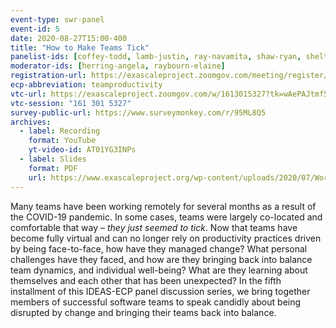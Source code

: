 ```yaml
---
event-type: swr-panel
event-id: 5
date: 2020-08-27T15:00-400
title: "How to Make Teams Tick"
panelist-ids: [coffey-todd, lamb-justin, ray-navamita, shaw-ryan, shelton-tyler, shevitz-daniel, thorson-salome, velechovsky-jan]
moderator-ids: [herring-angela, raybourn-elaine]
registration-url: https://exascaleproject.zoomgov.com/meeting/register/vJIsdOmpqzgoHa33SfpQHh2HUPfvDpMYCGk
ecp-abbreviation: teamproductivity
vtc-url: https://exascaleproject.zoomgov.com/w/1613015327?tk=wAePAJtmf5luduRLIoVFhQ-8MI1AwKMs2ijgpNqx04c.DQIAAAAAYCSpHxZWaGo3NjhYbVRTNnJJZmY4eXlHQ1ZnAAAAAAAAAAAAAAAAAAAAAAAAAAAA&pwd=KzJxMTkxeEQwZEhaZEpNNzJpQ0FLUT09
vtc-session: "161 301 5327"
survey-public-url: https://www.surveymonkey.com/r/95ML8Q5
archives:
  - label: Recording
    format: YouTube
    yt-video-id: AT01YG3INPs
  - label: Slides
    format: PDF
    url: https://www.exascaleproject.org/wp-content/uploads/2020/07/WorkingRemotelyPanel-Teams_Tick.pdf
---
```

Many teams have been working remotely for several months as a result of the COVID-19 pandemic. In some cases, teams were largely co-located and comfortable that way – *they just seemed to tick*. Now that teams have become fully virtual and can no longer rely on productivity practices driven by being face-to-face, how have they managed change? What personal challenges have they faced, and how are they bringing back into balance team dynamics, and individual well-being? What are they learning about themselves and each other that has been unexpected? In the fifth installment of this IDEAS-ECP panel discussion series, we bring together members of successful software teams to speak candidly about being disrupted by change and bringing their teams back into balance.

